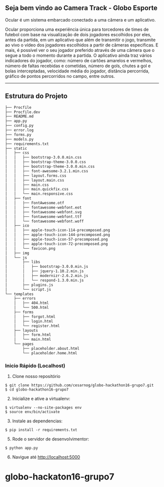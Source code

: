 ## Seja bem vindo ao Camera Track - Globo Esporte

Ocular é um sistema embarcado conectado a uma câmera e um aplicativo. 

Ocular proporciona uma experiência única para torcedores de times de futebol com base na visualização de dois jogadores escolhidos por eles, antes da partida, em um aplicativo que além de transmitir o jogo, transmite ao vivo o vídeo dos jogadores escolhidos a partir de câmeras especificas. E mais, é possível ver o seu jogador preferido através de uma câmera que o segue a todo o momento durante a partida. O aplicativo ainda traz vários indicadores do jogador, como: número de cartões amarelos e vermelhos, número de faltas recebidas e cometidas, número de gols, chutes a gol e bolas interceptadas, velocidade média do jogador, distância percorrida, gráfico de pontos percorridos no campo, entre outros.

<hr>

Estrutura do Projeto
--------

  ```sh
  ├── Procfile
  ├── Procfile.dev
  ├── README.md
  ├── app.py
  ├── config.py
  ├── error.log
  ├── forms.py
  ├── models.py
  ├── requirements.txt
  ├── static
  │   ├── css
  │   │   ├── bootstrap-3.0.0.min.css
  │   │   ├── bootstrap-theme-3.0.0.css
  │   │   ├── bootstrap-theme-3.0.0.min.css
  │   │   ├── font-awesome-3.2.1.min.css
  │   │   ├── layout.forms.css
  │   │   ├── layout.main.css
  │   │   ├── main.css
  │   │   ├── main.quickfix.css
  │   │   └── main.responsive.css
  │   ├── font
  │   │   ├── FontAwesome.otf
  │   │   ├── fontawesome-webfont.eot
  │   │   ├── fontawesome-webfont.svg
  │   │   ├── fontawesome-webfont.ttf
  │   │   └── fontawesome-webfont.woff
  │   ├── ico
  │   │   ├── apple-touch-icon-114-precomposed.png
  │   │   ├── apple-touch-icon-144-precomposed.png
  │   │   ├── apple-touch-icon-57-precomposed.png
  │   │   ├── apple-touch-icon-72-precomposed.png
  │   │   └── favicon.png
  │   ├── img
  │   └── js
  │       ├── libs
  │       │   ├── bootstrap-3.0.0.min.js
  │       │   ├── jquery-1.10.2.min.js
  │       │   ├── modernizr-2.6.2.min.js
  │       │   └── respond-1.3.0.min.js
  │       ├── plugins.js
  │       └── script.js
  └── templates
      ├── errors
      │   ├── 404.html
      │   └── 500.html
      ├── forms
      │   ├── forgot.html
      │   ├── login.html
      │   └── register.html
      ├── layouts
      │   ├── form.html
      │   └── main.html
      └── pages
          ├── placeholder.about.html
          └── placeholder.home.html
  ```

### Inicio Rápido (Localhost)

1. Clone nosso repositório
  ```
  $ git clone https://github.com/cesarnog/globo-hackathon16-grupo7.git
  $ cd globo-hackathon16-grupo7
  ```

2. Inicialize e ative a virtualenv:
  ```
  $ virtualenv --no-site-packages env
  $ source env/bin/activate
  ```

3. Instale as dependencias:
  ```
  $ pip install -r requirements.txt
  ```

5. Rode o servidor de desenvolvimentor:
  ```
  $ python app.py
  ```

6. Navigue até [http://localhost:5000](http://localhost:5000)

# globo-hackaton16-grupo7
